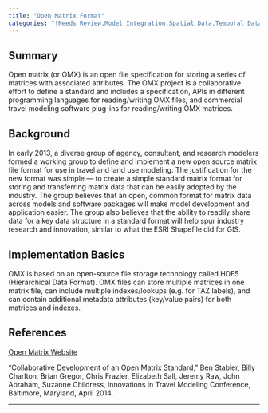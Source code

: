 ```yaml
---
title: "Open Matrix Format"
categories: "!Needs Review,Model Integration,Spatial Data,Temporal Data,Transportation Networks"
---
```


Summary
-------

Open matrix (or OMX) is an open file specification for storing a series of matrices with associated attributes. The OMX project is a collaborative effort to define a standard and includes a specification, APIs in different programming languages for reading/writing OMX files, and commercial travel modeling software plug-ins for reading/writing OMX matrices.

Background
----------

In early 2013, a diverse group of agency, consultant, and research modelers formed a working group to define and implement a new open source matrix file format for use in travel and land use modeling. The justification for the new format was simple — to create a simple standard matrix format for storing and transferring matrix data that can be easily adopted by the industry. The group believes that an open, common format for matrix data across models and software packages will make model development and application easier. The group also believes that the ability to readily share data for a key data structure in a standard format will help spur industry research and innovation, similar to what the ESRI Shapefile did for GIS.

Implementation Basics
---------------------

OMX is based on an open-source file storage technology called HDF5 (Hierarchical Data Format). OMX files can store multiple matrices in one matrix file, can include multiple indexes/lookups (e.g. for TAZ labels), and can contain additional metadata attributes (key/value pairs) for both matrices and indexes.

References
----------

[Open Matrix Website](https://github.com/osPlanning/omx/)

“Collaborative Development of an Open Matrix Standard,” Ben Stabler, Billy Charlton, Brian Gregor, Chris Frazier, Elizabeth Sall, Jeremy Raw, John Abraham, Suzanne Childress, Innovations in Travel Modeling Conference, Baltimore, Maryland, April 2014.

------------------------------------------------------------------------

